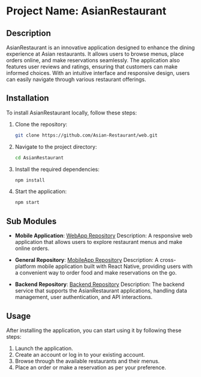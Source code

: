 # Project Name: AsianRestaurant

## Description
AsianRestaurant is an innovative application designed to enhance the dining experience at Asian restaurants. It allows users to browse menus, place orders online, and make reservations seamlessly. The application also features user reviews and ratings, ensuring that customers can make informed choices. With an intuitive interface and responsive design, users can easily navigate through various restaurant offerings.

## Installation
To install AsianRestaurant locally, follow these steps:
1. Clone the repository:
   ```bash
   git clone https://github.com/Asian-Restaurant/web.git
   ```
2. Navigate to the project directory:
   ```bash
   cd AsianRestaurant
   ```
3. Install the required dependencies:
   ```bash
   npm install
   ```
4. Start the application:
   ```bash
   npm start
   ```

## Sub Modules
- **Mobile Application**: [WebApp Repository](https://github.com/Asian-Restaurant/mobile)
  Description: A responsive web application that allows users to explore restaurant menus and make online orders.

- **General Repository**: [MobileApp Repository](https://github.com/Asian-Restaurant/general)
  Description: A cross-platform mobile application built with React Native, providing users with a convenient way to order food and make reservations on the go.

- **Backend Repository**: [Backend Repository](https://github.com/Asian-Restaurant/backend)
  Description: The backend service that supports the AsianRestaurant applications, handling data management, user authentication, and API interactions.

## Usage
After installing the application, you can start using it by following these steps:
1. Launch the application.
2. Create an account or log in to your existing account.
3. Browse through the available restaurants and their menus.
4. Place an order or make a reservation as per your preference.
